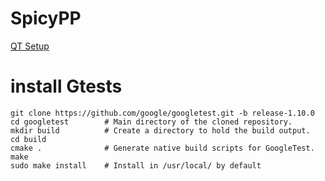 # SpicyPP
[QT Setup](documentation/qtSetup.md)

# install Gtests
```
git clone https://github.com/google/googletest.git -b release-1.10.0
cd googletest        # Main directory of the cloned repository.
mkdir build          # Create a directory to hold the build output.
cd build
cmake .              # Generate native build scripts for GoogleTest.
make
sudo make install    # Install in /usr/local/ by default
```
